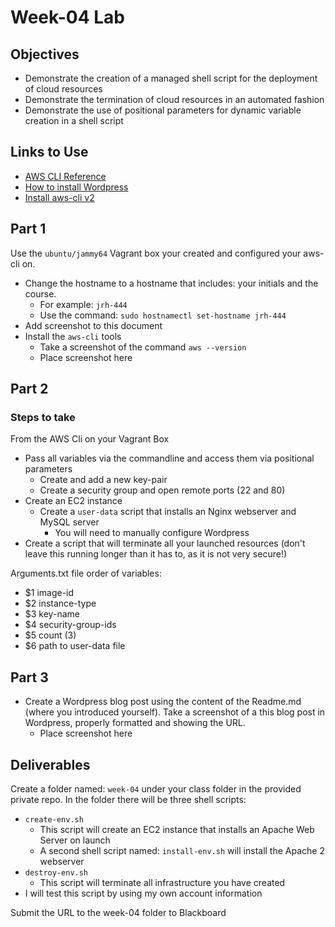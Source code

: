 # Week-04 Lab

## Objectives

* Demonstrate the creation of a managed shell script for the deployment of cloud resources
* Demonstrate the termination of cloud resources in an automated fashion
* Demonstrate the use of positional parameters for dynamic variable creation in a shell script

## Links to Use

* [AWS CLI Reference](https://awscli.amazonaws.com/v2/documentation/api/latest/reference/index.html "webpage aws cli sdk")
* [How to install Wordpress](https://developer.wordpress.org/advanced-administration/before-install/howto-install/ "webpage for installing Wordpress")
* [Install aws-cli v2](https://docs.aws.amazon.com/cli/latest/userguide/getting-started-install.html "webpage how to install aws-cli v2")

## Part 1

Use the `ubuntu/jammy64` Vagrant box your created and configured your aws-cli on.

* Change the hostname to a hostname that includes: your initials and the course.
  * For example: `jrh-444`
  * Use the command: `sudo hostnamectl set-hostname jrh-444`
* Add screenshot to this document
* Install the `aws-cli` tools
  * Take a screenshot of the command `aws --version`
  * Place screenshot here

## Part 2

### Steps to take

From the AWS Cli on your Vagrant Box

* Pass all variables via the commandline and access them via positional parameters
  * Create and add a new key-pair
  * Create a security group and open remote ports (22 and 80)
* Create an EC2 instance 
  * Create a `user-data` script that installs an Nginx webserver and MySQL server
    * You will need to manually configure Wordpress
* Create a script that will terminate all your launched resources (don't leave this running longer than it has to, as it is not very secure!)

Arguments.txt file order of variables:

* $1 image-id
* $2 instance-type
* $3 key-name
* $4 security-group-ids
* $5 count (3)
* $6 path to user-data file

## Part 3

* Create a Wordpress blog post using the content of the Readme.md (where you introduced yourself). Take a screenshot of a this blog post in Wordpress, properly formatted and showing the URL.
  * Place screenshot here

## Deliverables

Create a folder named: `week-04` under your class folder in the provided private repo. In the folder there will be three shell scripts:

* `create-env.sh`
  * This script will create an EC2 instance that installs an Apache Web Server on launch
  * A second shell script named: `install-env.sh` will install the Apache 2 webserver
* `destroy-env.sh`
  * This script will terminate all infrastructure you have created
* I will test this script by using my own account information

Submit the URL to the week-04 folder to Blackboard
